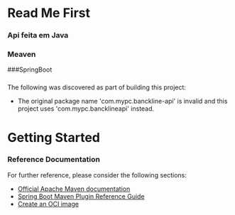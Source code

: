# Read Me First
### Api feita em Java
### Meaven
###SpringBoot
###
The following was discovered as part of building this project:

* The original package name 'com.mypc.banckline-api' is invalid and this project uses 'com.mypc.bancklineapi' instead.

# Getting Started

### Reference Documentation
For further reference, please consider the following sections:

* [Official Apache Maven documentation](https://maven.apache.org/guides/index.html)
* [Spring Boot Maven Plugin Reference Guide](https://docs.spring.io/spring-boot/docs/2.6.7/maven-plugin/reference/html/)
* [Create an OCI image](https://docs.spring.io/spring-boot/docs/2.6.7/maven-plugin/reference/html/#build-image)

